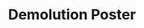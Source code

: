 ---
layout: gallery
title: Demolution Poster
category: portfolio
image: demolution
info: Runner-up entry into the Team Fortress 2 <a href='http://www.teamfortress.com/post.php?id=3391'>propaganda contest</a>, winner of Best Reference to William Wallace. Photoshop / <a href='http://store.steampowered.com/app/4000/'>Garry's Mod</a>
---